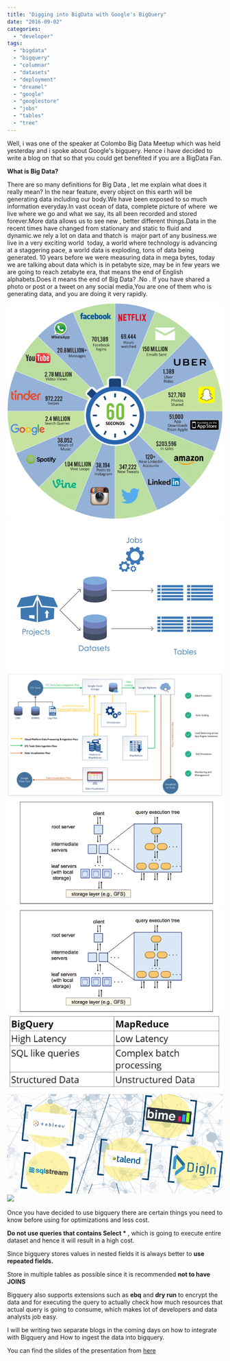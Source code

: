 ```yaml
---
title: "Digging into BigData with Google's BigQuery"
date: "2016-09-02"
categories: 
  - "developer"
tags: 
  - "bigdata"
  - "bigquery"
  - "columnar"
  - "datasets"
  - "deployment"
  - "dreamel"
  - "google"
  - "googlestore"
  - "jobs"
  - "tables"
  - "tree"
---
```


Well, i was one of the speaker at Colombo Big Data Meetup which was held yesterday and i spoke about Google's bigquery. Hence i have decided to write a blog on that so that you could get benefited if you are a BigData Fan.  
  
**What is Big Data?**  
  

There are so many definitions for Big Data , let me explain what does it really mean? In the near feature, every object on this earth will be generating data including our body.We have been exposed to so much information everyday.In vast ocean of data, complete picture of where  we live where we go and what we say, its all been recorded and stored forever.More data allows us to see new , better different things.Data in the recent times have changed from stationary and static to fluid and dynamic.we rely a lot on data and thatch is  major part of any business.we live in a very exciting world  today, a world where technology is advancing at a staggering pace, a world data is exploding, tons of data being generated. 10 years before we were measuring data in mega bytes, today we are talking about data which is in petabyte size, may be in few years we are going to reach zetabyte era, that means the end of English alphabets.Does it means the end of Big Data? .No . If you have shared a photo or post or a tweet on any social media,You are one of them who is generating data, and you are doing it very rapidly.

  

[![](images/6a430-components.png)![](images/7bec4-drawing_for_bigdata.png)![](images/a29d4-archi1.png)![](images/1205b-archi2.png)![](images/0a68e-map.jpg)![](images/f6b69-tools.png)![](images/abf8a-price.jpg)![](https://sajeetharan.wordpress.com/wp-content/uploads/2016/09/abf8a-price.jpg?w=300)](https://sajeetharan.wordpress.com/wp-content/uploads/2016/09/392dc-big.png)

Once you have decided to use bigquery there are certain things you need to know before using for optimizations and less cost.

  

**Do not use queries that contains Select \*** , which is going to execute entire dataset and hence it will result in a high cost.

Since bigquery stores values in nested fields it is always better to **use repeated fields.**

Store in multiple tables as possible since it is recommended **not to have JOINS**

Bigquery also supports extensions such as **ebq** and **dry run** to encrypt the data and for executing the query to actually check how much resources that actual query is going to consume, which makes lot of developers and data analysts job easy.

  

I will be writing two separate blogs in the coming days on how to integrate with Bigquery and How to ingest the data into bigquery.

  

You can find the slides of the presentation from [here](https://prezi.com/nh-yck4m6kkw/digging-into-bigdata-using-bigquery/)
